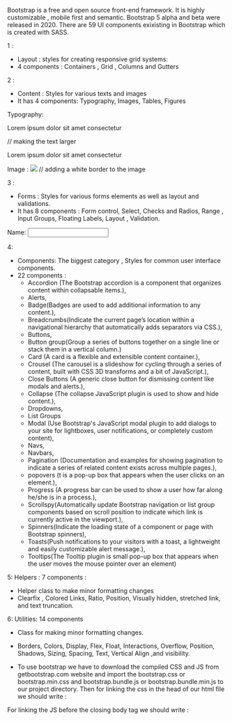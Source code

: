 Bootstrap is a free and open source front-end framework.
It is highly customizable , mobile first and semantic.
Bootstrap 5 alpha and beta were released in 2020.
There are 59 UI components exixisting in Bootstrap which is created with SASS.

1 :

- Layout : styles for creating responsive grid systems:
- 4 components : Containers , Grid , Columns and Gutters

<div class="container">
  <div classe="row">
    <div class="col"></div>
  </div>
  <div classe="row">
    <div class="col"></div>
    <div class="col"></div>
  </div>
  <div classe="row">
    <div class="col"></div>
    <div class="col"></div>
    <div class="col"></div>
  </div>
</div>

2 :

- Content : Styles for various texts and images
- It has 4 components: Typography, Images, Tables, Figures

Typography:

<p class="lead">Lorem ipsum dolor sit amet consectetur</p>   // making the text larger

<p class="text-decoration-underline">Lorem ipsum dolor sit amet consectetur</p>

Image :
<img src = "something.jpg" class="img-thumbnail"> // adding a white border to the image

3 :

- Forms : Styles for various forms elements as well as layout and validations.
- It has 8 components : Form control, Select, Checks and Radios, Range , Input Groups, Floating Labels, Layout , Validation.

<label class="form-label">Name:</label>
<input type="text" class="form-control" />

4:

- Components: The biggest category , Styles for common user interface components.
- 22 components :
  - Accordion (The Bootstrap accordion is a component that organizes content within collapsable items.),
  - Alerts,
  - Badge(Badges are used to add additional information to any content.),
  - Breadcrumbs(Indicate the current page’s location within a navigational hierarchy that automatically adds separators via CSS.),
  - Buttons,
  - Button group(Group a series of buttons together on a single line or stack them in a vertical column.)
  - Card (A card is a flexible and extensible content container.),
  - Crousel (The carousel is a slideshow for cycling through a series of content, built with CSS 3D transforms and a bit of JavaScript.),
  - Close Buttons (A generic close button for dismissing content like modals and alerts.),
  - Collapse (The collapse JavaScript plugin is used to show and hide content.),
  - Dropdowns,
  - List Groups
  - Modal (Use Bootstrap's JavaScript modal plugin to add dialogs to your site for lightboxes, user notifications, or completely custom content),
  - Navs,
  - Navbars,
  - Pagination (Documentation and examples for showing pagination to indicate a series of related content exists across multiple pages.),
  - popovers (t is a pop-up box that appears when the user clicks on an element.),
  - Progress (A progress bar can be used to show a user how far along he/she is in a process.),
  - Scrollspy(Automatically update Bootstrap navigation or list group components based on scroll position to indicate which link is currently active in the viewport.),
  - Spinners(Indicate the loading state of a component or page with Bootstrap spinners),
  - Toasts(Push notifications to your visitors with a toast, a lightweight and easily customizable alert message.),
  - Tooltips(The Tooltip plugin is small pop-up box that appears when the user moves the mouse pointer over an element)

5:
Helpers : 7 components :

- Helper class to make minor formatting changes
- Clearfix , Colored Links, Ratio, Position, Visually hidden, stretched link, and text truncation.

6:
Utilities: 14 components

- Class for making minor formatting changes.
- Borders, Colors, Display, Flex, Float, Interactions, Overflow, Position, Shadows, Sizing, Spacing, Text, Vertical Align ,and visibility.

- To use bootstrap we have to download the compiled CSS and JS from getbootstrap.com website and import the bootstrap.css or bootstrap.min.css and bootstrap.bundle.js or bootstrap.bundle.min.js to our project directory.
Then for linking the css in the head of our html file we should write :
<link rel="stylesheet" href="css/bootstrap.min.css"> 
For linking the JS before the closing body tag we should write : 
<script src="js/bootstrap.bundle.min.js"></script>
